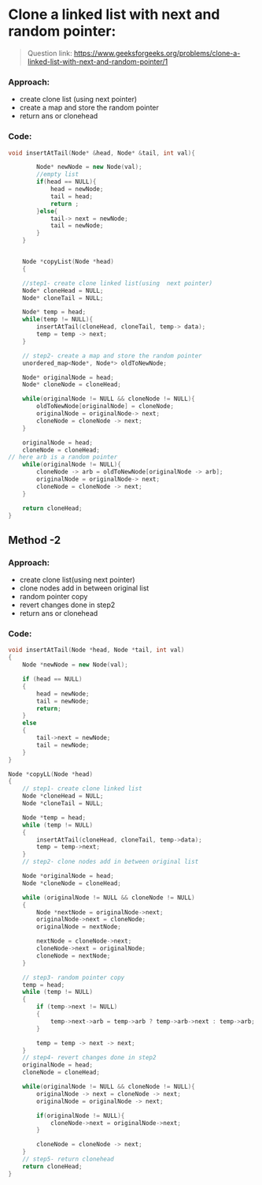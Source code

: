 # Clone a linked list with next and random pointer:

> Question link:
> https://www.geeksforgeeks.org/problems/clone-a-linked-list-with-next-and-random-pointer/1

### Approach:
* create clone list (using next pointer)
* create a map and store the random pointer
* return ans or clonehead
### Code:

```C++
void insertAtTail(Node* &head, Node* &tail, int val){

        Node* newNode = new Node(val);
        //empty list
        if(head == NULL){
            head = newNode;
            tail = head;
            return ;
        }else{
            tail-> next = newNode;
            tail = newNode;
        }
    }


    Node *copyList(Node *head)
    {

    //step1- create clone linked list(using  next pointer)
    Node* cloneHead = NULL;
    Node* cloneTail = NULL;

    Node* temp = head;
    while(temp != NULL){
        insertAtTail(cloneHead, cloneTail, temp-> data);
        temp = temp -> next;
    }

    // step2- create a map and store the random pointer
    unordered_map<Node*, Node*> oldToNewNode;

    Node* originalNode = head;
    Node* cloneNode = cloneHead;

    while(originalNode != NULL && cloneNode != NULL){
        oldToNewNode[originalNode] = cloneNode;
        originalNode = originalNode-> next;
        cloneNode = cloneNode -> next;
    }

    originalNode = head;
    cloneNode = cloneHead;
// here arb is a random pointer
    while(originalNode != NULL){
        cloneNode -> arb = oldToNewNode[originalNode -> arb];
        originalNode = originalNode-> next;
        cloneNode = cloneNode -> next;
    }

    return cloneHead;
}

```

## Method -2

### Approach:
* create clone list(using next pointer)
* clone nodes add in between original list
* random pointer copy
* revert changes done in step2
* return ans or clonehead
### Code:

```C++
void insertAtTail(Node *head, Node *tail, int val)
{
    Node *newNode = new Node(val);

    if (head == NULL)
    {
        head = newNode;
        tail = newNode;
        return;
    }
    else
    {
        tail->next = newNode;
        tail = newNode;
    }
}

Node *copyLL(Node *head)
{
    // step1- create clone linked list
    Node *cloneHead = NULL;
    Node *cloneTail = NULL;

    Node *temp = head;
    while (temp != NULL)
    {
        insertAtTail(cloneHead, cloneTail, temp->data);
        temp = temp->next;
    }
    // step2- clone nodes add in between original list

    Node *originalNode = head;
    Node *cloneNode = cloneHead;

    while (originalNode != NULL && cloneNode != NULL)
    {
        Node *nextNode = originalNode->next;
        originalNode->next = cloneNode;
        originalNode = nextNode;

        nextNode = cloneNode->next;
        cloneNode->next = originalNode;
        cloneNode = nextNode;
    }

    // step3- random pointer copy
    temp = head;
    while (temp != NULL)
    {
        if (temp->next != NULL)
        {
            temp->next->arb = temp->arb ? temp->arb->next : temp->arb;
        }

        temp = temp -> next -> next;
    }
    // step4- revert changes done in step2
    originalNode = head;
    cloneNode = cloneHead;

    while(originalNode != NULL && cloneNode != NULL){
        originalNode -> next = cloneNode -> next;
        originalNode = originalNode -> next;

        if(originalNode != NULL){
            cloneNode->next = originalNode->next;
        }

        cloneNode = cloneNode -> next;
    }
    // step5- return clonehead
    return cloneHead;
}
```
